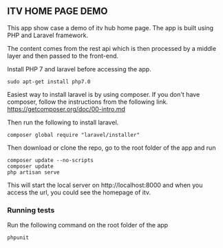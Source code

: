 ## ITV HOME PAGE DEMO

This app show case a demo of itv hub home page. The app is built using PHP and Laravel framework. 

The content comes from the rest api which is then processed by a middle layer and then passed to the front-end. 

Install PHP 7 and laravel before accessing the app.

    sudo apt-get install php7.0

 Easiest way to install laravel is by using composer. If you don't have composer, follow the instructions from the following link. https://getcomposer.org/doc/00-intro.md
 
 Then run the following to install laravel.
 
    composer global require "laravel/installer"
    
 Then download or clone the repo, go to the root folder of the app and run
 
    composer update --no-scripts 
    composer update
    php artisan serve
 
 This will start the local server on http://localhost:8000 and when you access the url, you could see the homepage of itv.
 
 
 ### Running tests
 
 Run the following command on the root folder of the app
 
    phpunit
    
 
 
    
    
 
   
